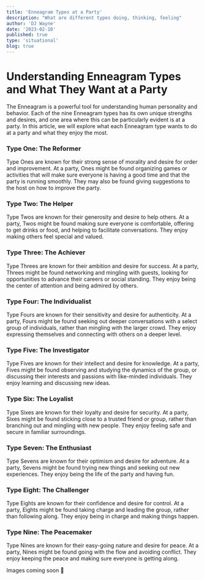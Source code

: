 ```yaml
---
title: 'Enneagram Types at a Party'
description: "What are different types doing, thinking, feeling"
author: 'DJ Wayne'
date: '2023-02-10'
published: true
type: 'situational'
blog: true
---
```


# Understanding Enneagram Types and What They Want at a Party

The Enneagram is a powerful tool for understanding human personality and behavior. Each of the nine Enneagram types has its own unique strengths and desires, and one area where this can be particularly evident is at a party. In this article, we will explore what each Enneagram type wants to do at a party and what they enjoy the most.

### Type One: The Reformer

Type Ones are known for their strong sense of morality and desire for order and improvement. At a party, Ones might be found organizing games or activities that will make sure everyone is having a good time and that the party is running smoothly. They may also be found giving suggestions to the host on how to improve the party.

### Type Two: The Helper

Type Twos are known for their generosity and desire to help others. At a party, Twos might be found making sure everyone is comfortable, offering to get drinks or food, and helping to facilitate conversations. They enjoy making others feel special and valued.

### Type Three: The Achiever

Type Threes are known for their ambition and desire for success. At a party, Threes might be found networking and mingling with guests, looking for opportunities to advance their careers or social standing. They enjoy being the center of attention and being admired by others.

### Type Four: The Individualist

Type Fours are known for their sensitivity and desire for authenticity. At a party, Fours might be found seeking out deeper conversations with a select group of individuals, rather than mingling with the larger crowd. They enjoy expressing themselves and connecting with others on a deeper level.

### Type Five: The Investigator

Type Fives are known for their intellect and desire for knowledge. At a party, Fives might be found observing and studying the dynamics of the group, or discussing their interests and passions with like-minded individuals. They enjoy learning and discussing new ideas.

### Type Six: The Loyalist

Type Sixes are known for their loyalty and desire for security. At a party, Sixes might be found sticking close to a trusted friend or group, rather than branching out and mingling with new people. They enjoy feeling safe and secure in familiar surroundings.

### Type Seven: The Enthusiast

Type Sevens are known for their optimism and desire for adventure. At a party, Sevens might be found trying new things and seeking out new experiences. They enjoy being the life of the party and having fun.

### Type Eight: The Challenger

Type Eights are known for their confidence and desire for control. At a party, Eights might be found taking charge and leading the group, rather than following along. They enjoy being in charge and making things happen.

### Type Nine: The Peacemaker

Type Nines are known for their easy-going nature and desire for peace. At a party, Nines might be found going with the flow and avoiding conflict. They enjoy keeping the peace and making sure everyone is getting along.

<p>Images coming soon 🚧</p>

<div>
<script type="application/ld+json">
{
  "@context": "https://schema.org",
  "@type": "BlogPosting",
  "mainEntityOfPage": {
    "@type": "WebPage",
    "@id": "https://9takes.com/blog/enneagram/enneagram-types-at-party"
  },
  "headline": "Enneagram Types at a Party: How Each Type Behaves",
  "datePublished": "2023-02-17T00:00:00-07:00",
  "dateModified": "2023-03-01T00:00:00-07:00",
  "author": {
    "@type": "Person",
    "name": "DJ"
  },
  "publisher": {
    "@type": "Organization",
    "name": "9Takes",
    "logo": {
      "@type": "ImageObject",
      "url": "https://9takes.com/enneagram.svg"
    }
  },
  "description": "Discover how each Enneagram type behaves at a party, and what they enjoy doing when socializing with others.",
  "articleBody": "If you're curious about the Enneagram, you might be wondering how each type behaves in social situations like a party. In this blog post, we'll take a closer look at each Enneagram type and how they typically act at a party. From the social butterfly to the wallflower, we'll explore the different ways that each type interacts with others and what they enjoy doing when socializing. Whether you're an Enneagram enthusiast or just looking to learn more about personality types, this post will help you understand how each type behaves in a party setting."
}
</script>

</div>